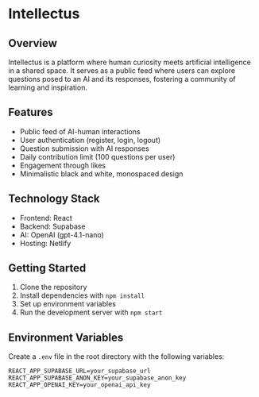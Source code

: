 # Intellectus

## Overview
Intellectus is a platform where human curiosity meets artificial intelligence in a shared space. It serves as a public feed where users can explore questions posed to an AI and its responses, fostering a community of learning and inspiration.

## Features
- Public feed of AI-human interactions
- User authentication (register, login, logout)
- Question submission with AI responses
- Daily contribution limit (100 questions per user)
- Engagement through likes
- Minimalistic black and white, monospaced design

## Technology Stack
- Frontend: React
- Backend: Supabase
- AI: OpenAI (gpt-4.1-nano)
- Hosting: Netlify

## Getting Started
1. Clone the repository
2. Install dependencies with `npm install`
3. Set up environment variables
4. Run the development server with `npm start`

## Environment Variables
Create a `.env` file in the root directory with the following variables:
```
REACT_APP_SUPABASE_URL=your_supabase_url
REACT_APP_SUPABASE_ANON_KEY=your_supabase_anon_key
REACT_APP_OPENAI_KEY=your_openai_api_key
```
